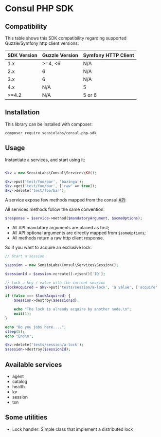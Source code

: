 # Consul PHP SDK

## Compatibility

This table shows this SDK compatibility regarding supported Guzzle/Symfony http client versions:

| SDK Version | Guzzle Version | Symfony HTTP Client |
| ----------- | -------------- | ------------------- |
| 1.x         | >=4, <6        | N/A                 |
| 2.x         | 6              | N/A                 |
| 3.x         | 6              | N/A                 |
| 4.x         | N/A            | 5                   |
| >=4.2       | N/A            | 5 or 6              |

## Installation

This library can be installed with composer:

    composer require sensiolabs/consul-php-sdk

## Usage

Instantiate a services, and start using it:


```php

$kv = new SensioLabs\Consul\Services\KV();

$kv->put('test/foo/bar', 'bazinga');
$kv->get('test/foo/bar', ['raw' => true]);
$kv->delete('test/foo/bar');
```

A service expose few methods mapped from the consul [API](https://consul.io/docs/agent/http.html):

All services methods follow the same convention:

```php
$response = $service->method($mandatoryArgument, $someOptions);
```

* All API mandatory arguments are placed as first;
* All API optional arguments are directly mapped from `$someOptions`;
* All methods return a raw http client response.

So if you want to acquire an exclusive lock:

```php
// Start a session

$session = new SensioLabs\Consul\Services\Session();

$sessionId = $session->create()->json()['ID'];

// Lock a key / value with the current session
$lockAcquired = $kv->put('tests/session/a-lock', 'a value', ['acquire' => $sessionId])->json();

if (false === $lockAcquired) {
    $session->destroy($sessionId);

    echo "The lock is already acquire by another node.\n";
    exit(1);
}

echo "Do you jobs here....";
sleep(5);
echo "End\n";

$kv->delete('tests/session/a-lock');
$session->destroy($sessionId);
```

## Available services

* agent
* catalog
* health
* kv
* session
* txn

## Some utilities

* Lock handler: Simple class that implement a distributed lock
